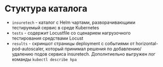 # Стуктура каталога

* `insuretech` - каталог с Helm чартами, разворачивающими тестируемый сервис в среде Kubernetes
* `tests` - содержит Locustfile со сценарием нагрузочного тестирования средствами Locust
* `results` - скриншот страницы deployment с событиями от horizontal-pod-autoscaler, который принимал решения по добавлению/удалению подов сервиса insuretech. Дополнтиельно выгружен лог команды `kubectl describe hpa`